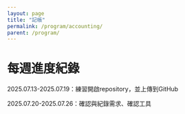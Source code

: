```yaml
---
layout: page
title: "記帳"
permalink: /program/accounting/
parent: /program/
---
```

# 每週進度紀錄
2025.07.13-2025.07.19：練習開啟repository，並上傳到GitHub

2025.07.20-2025.07.26：確認與紀錄需求、確認工具